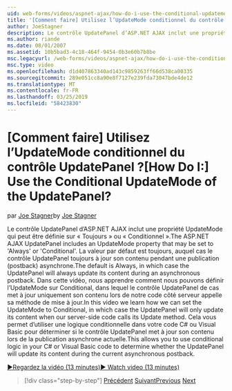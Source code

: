 ```yaml
---
uid: web-forms/videos/aspnet-ajax/how-do-i-use-the-conditional-updatemode-of-the-updatepanel
title: '[Comment faire] Utilisez l’UpdateMode conditionnel du contrôle UpdatePanel ? | Microsoft Docs'
author: JoeStagner
description: Le contrôle UpdatePanel d’ASP.NET AJAX inclut une propriété UpdateMode qui peut être définie sur « Toujours » ou « Conditionnel ». La valeur par défaut est toujours, auquel cas la UpdatePan...
ms.author: riande
ms.date: 08/01/2007
ms.assetid: 10b5bad3-4c18-464f-9454-0b3e60b7b8be
msc.legacyurl: /web-forms/videos/aspnet-ajax/how-do-i-use-the-conditional-updatemode-of-the-updatepanel
msc.type: video
ms.openlocfilehash: d1d407863340ad143c9859263ff66d538ca00335
ms.sourcegitcommit: 289e051cc8a90e8f7127e239fda73047bde4de12
ms.translationtype: MT
ms.contentlocale: fr-FR
ms.lasthandoff: 03/25/2019
ms.locfileid: "58423830"
---
```

<a name="how-do-i-use-the-conditional-updatemode-of-the-updatepanel"></a><span data-ttu-id="9f661-105">[Comment faire] Utilisez l’UpdateMode conditionnel du contrôle UpdatePanel ?</span><span class="sxs-lookup"><span data-stu-id="9f661-105">[How Do I:] Use the Conditional UpdateMode of the UpdatePanel?</span></span>
====================
<span data-ttu-id="9f661-106">par [Joe Stagner](https://github.com/JoeStagner)</span><span class="sxs-lookup"><span data-stu-id="9f661-106">by [Joe Stagner](https://github.com/JoeStagner)</span></span>

<span data-ttu-id="9f661-107">Le contrôle UpdatePanel d’ASP.NET AJAX inclut une propriété UpdateMode qui peut être définie sur « Toujours » ou « Conditionnel ».</span><span class="sxs-lookup"><span data-stu-id="9f661-107">The ASP.NET AJAX UpdatePanel includes an UpdateMode property that may be set to 'Always' or 'Conditional'.</span></span> <span data-ttu-id="9f661-108">La valeur par défaut est toujours, auquel cas le contrôle UpdatePanel toujours à jour son contenu pendant une publication (postback) asynchrone.</span><span class="sxs-lookup"><span data-stu-id="9f661-108">The default is Always, in which case the UpdatePanel will always update its content during an asynchronous postback.</span></span> <span data-ttu-id="9f661-109">Dans cette vidéo, nous apprendre comment nous pouvons définir l’UpdateMode sur Conditional, dans lequel le contrôle UpdatePanel de cas met à jour uniquement son contenu lors de notre code côté serveur appelle sa méthode de mise à jour.</span><span class="sxs-lookup"><span data-stu-id="9f661-109">In this video we learn how we can set the UpdateMode to Conditional, in which case the UpdatePanel will only update its content when our server-side code calls its Update method.</span></span> <span data-ttu-id="9f661-110">Cela vous permet d’utiliser une logique conditionnelle dans votre code C# ou Visual Basic pour déterminer si le contrôle UpdatePanel met à jour son contenu lors de la publication asynchrone actuelle.</span><span class="sxs-lookup"><span data-stu-id="9f661-110">This allows you to use conditional logic in your C# or Visual Basic code to determine whether the UpdatePanel will update its content during the current asynchronous postback.</span></span>

[<span data-ttu-id="9f661-111">&#9654;Regardez la vidéo (13 minutes)</span><span class="sxs-lookup"><span data-stu-id="9f661-111">&#9654; Watch video (13 minutes)</span></span>](https://channel9.msdn.com/Blogs/ASP-NET-Site-Videos/how-do-i-use-the-conditional-updatemode-of-the-updatepanel)

> [!div class="step-by-step"]
> <span data-ttu-id="9f661-112">[Précédent](how-do-i-determine-whether-an-asynchronous-postback-has-occurred.md)
> [Suivant](how-do-i-implement-the-persistent-communications-pattern-with-the-updatepanel.md)</span><span class="sxs-lookup"><span data-stu-id="9f661-112">[Previous](how-do-i-determine-whether-an-asynchronous-postback-has-occurred.md)
[Next](how-do-i-implement-the-persistent-communications-pattern-with-the-updatepanel.md)</span></span>
